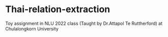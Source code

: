# Thai-relation-extraction
Toy assignment in NLU 2022 class (Taught by Dr.Attapol Te Ruttherford) at Chulalongkorn University  
